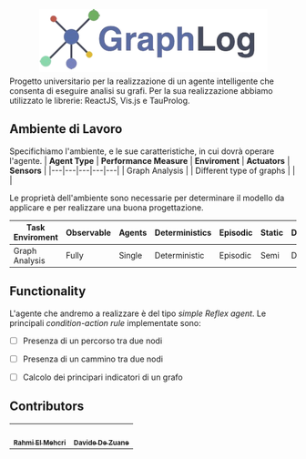 <p align="center" style="margin-bottom:5px;">
  <img src="assets/img/logo.png" sytle="width:300px;height:auto">
</p>
Progetto universitario per la realizzazione di un agente intelligente che consenta di eseguire analisi su grafi. Per la sua realizzazione abbiamo utilizzato le librerie: ReactJS, Vis.js e TauProlog. 

## Ambiente di Lavoro
Specifichiamo l'ambiente, e le sue caratteristiche, in cui dovrà operare l'agente.
| **Agent Type**  | **Performance Measure** |  **Enviroment** | **Actuators**  |  **Sensors** |
|---|---|---|---|---|
|  Graph Analysis |   |  Different type of graphs |   |   |

Le proprietà dell'ambiente sono necessarie per determinare il modello da applicare e per realizzare una buona progettazione.

| **Task Enviroment**  | **Observable** |  **Agents** | **Deterministics**  |  **Episodic** | **Static** |  **Discrete** |
|---|---|---|---|---|---|---|
|  Graph Analysis |  Fully |  Single |  Deterministic | Episodic  | Semi| Discerte |

## Functionality
L'agente che andremo a realizzare è del tipo *simple Reflex agent*. Le principali *condition-action rule* implementate sono:
- [ ] Presenza di un percorso tra due nodi
- [ ] Presenza di un cammino tra due nodi
- [ ] Calcolo dei principari indicatori di un grafo



## Contributors
<table>
  <tbody>
    <tr>
    <td align="center"><a href="https://github.com/OT-Rax"><img src="https://i.pinimg.com/736x/a4/84/12/a48412e0969152efac9ae07c308a5143.jpg"" width="72px;"   alt=""/><br /><sub><b>Rahmi El Mehcri</b></sub></a><br /></td>
    <td align="center"><a href="https://github.com/DavideDeZuane"><img src="https://i.pinimg.com/736x/a4/84/12/a48412e0969152efac9ae07c308a5143.jpg"" width="72px;"   alt=""/><br /><sub><b>Davide De Zuane</b></sub></a><br /></td>
    </tr>
   </tbody>
  </table>
